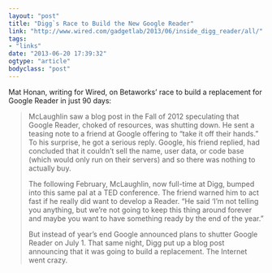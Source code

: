 ```yaml
---
layout: "post"
title: "Digg`s Race to Build the New Google Reader"
link: "http://www.wired.com/gadgetlab/2013/06/inside_digg_reader/all/"
tags: 
- "links"
date: "2013-06-20 17:39:32"
ogtype: "article"
bodyclass: "post"
---
```


Mat Honan, writing for Wired, on Betaworks’ race to build a replacement for Google Reader in just 90 days:

> McLaughlin saw a blog post in the Fall of 2012 speculating that Google Reader, choked of resources, was shutting down. He sent a teasing note to a friend at Google offering to “take it off their hands.” To his surprise, he got a serious reply. Google, his friend replied, had concluded that it couldn’t sell the name, user data, or code base (which would only run on their servers) and so there was nothing to actually buy.
> 
> The following February, McLaughlin, now full-time at Digg, bumped into this same pal at a TED conference. The friend warned him to act fast if he really did want to develop a Reader. “He said ‘I’m not telling you anything, but we’re not going to keep this thing around forever and maybe you want to have something ready by the end of the year.”
> 
> But instead of year’s end Google announced plans to shutter Google Reader on July 1. That same night, Digg put up a blog post announcing that it was going to build a replacement. The Internet went crazy.